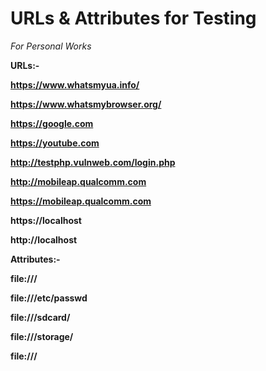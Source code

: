 # URLs & Attributes for Testing
<i>For Personal Works </i>
 
<b> URLs:-

https://www.whatsmyua.info/

https://www.whatsmybrowser.org/

https://google.com

https://youtube.com

http://testphp.vulnweb.com/login.php

http://mobileap.qualcomm.com

https://mobileap.qualcomm.com

https://localhost

http://localhost

<b> Attributes:-</b>

file:///

file:///etc/passwd

file:///sdcard/

file:///storage/

file:///


